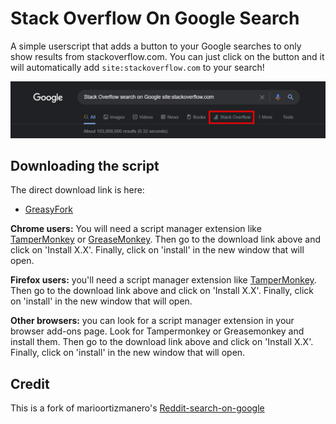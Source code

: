 # Stack Overflow On Google Search
A simple userscript that adds a button to your Google searches to only show results from stackoverflow.com. You can just click on the button and it will automatically add `site:stackoverflow.com` to your search!

![Img](screenshot.png)

## Downloading the script
The direct download link is here:

* [GreasyFork](https://greasyfork.org/en/scripts/453125-stack-overflow-search-on-google)

**Chrome users:** You will need a script manager extension like [TamperMonkey](https://addons.mozilla.org/en-US/firefox/addon/tampermonkey/)  or [GreaseMonkey](https://addons.mozilla.org/en-US/firefox/addon/greasemonkey/). Then go to the download link above and click on 'Install X.X'. Finally, click on 'install' in the new window that will open.

**Firefox users:** you'll need a script manager extension like [TamperMonkey](https://chrome.google.com/webstore/detail/tampermonkey/dhdgffkkebhmkfjojejmpbldmpobfkfo?hl=en). Then go to the download link above and click on 'Install X.X'. Finally, click on 'install' in the new window that will open.

**Other browsers:** you can look for a script manager extension in your browser add-ons page. Look for Tampermonkey or Greasemonkey and install them. Then go to the download link above and click on 'Install X.X'. Finally, click on 'install' in the new window that will open.

## Credit
This is a fork of marioortizmanero's [Reddit-search-on-google](https://github.com/marioortizmanero/reddit-search-on-google)
